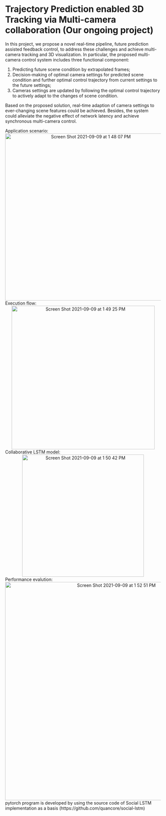 # Trajectory Prediction enabled 3D Tracking via Multi-camera collaboration (Our ongoing project)

In this project, we propose a novel real-time pipeline, future prediction assisted feedback control, to address these challenges and achieve multi-camera tracking and 3D visualization. In particular, the proposed multi-camera control system includes three functional component: 
1) Predicting future scene condition by extrapolated frames; 
2) Decision-making of optimal camera settings for predicted scene condition and further optimal control trajectory from current settings to the future settings; 
3) Cameras settings are updated by following the optimal control trajectory to actively adapt to the changes of scene condition. 

Based on the proposed solution, real-time adaption of camera settings to ever-changing scene features could be achieved. Besides, the system could alleviate the negative effect of network latency and achieve synchronous multi-camera control.


<div align=left> Application scenario:
  
<div align=center><img width="539" alt="Screen Shot 2021-09-09 at 1 48 07 PM" src="https://user-images.githubusercontent.com/37515653/132736773-e12e6b7a-2cb4-4c3d-8b30-c14cce246093.png">
 
 <div align=left> Execution flow:
  
<div align=center><img width="463" alt="Screen Shot 2021-09-09 at 1 49 25 PM" src="https://user-images.githubusercontent.com/37515653/132736949-905603f0-1a37-4838-947e-6ac5df5a1561.png">
 
 <div align=left> Collaborative LSTM model:
  
<div align=center><img width="394" alt="Screen Shot 2021-09-09 at 1 50 42 PM" src="https://user-images.githubusercontent.com/37515653/132737112-bcf44c21-cf25-4b8f-8db9-f653adcb567a.png">
  
 <div align=left> Performance evalution:
  
<div align=center><img width="704" alt="Screen Shot 2021-09-09 at 1 52 51 PM" src="https://user-images.githubusercontent.com/37515653/132737393-febc2003-2c1a-494f-bf38-31d5eb0277b1.png">

<div align=left> pytorch program is developed by using the source code of Social LSTM implementation as a basis (https://github.com/quancore/social-lstm)
